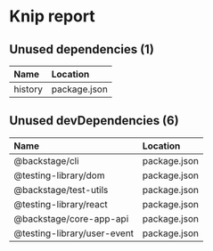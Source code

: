 # Knip report

## Unused dependencies (1)

| Name    | Location     |
|:--------|:-------------|
| history | package.json |

## Unused devDependencies (6)

| Name                        | Location     |
|:----------------------------|:-------------|
| @backstage/cli              | package.json |
| @testing-library/dom        | package.json |
| @backstage/test-utils       | package.json |
| @testing-library/react      | package.json |
| @backstage/core-app-api     | package.json |
| @testing-library/user-event | package.json |

